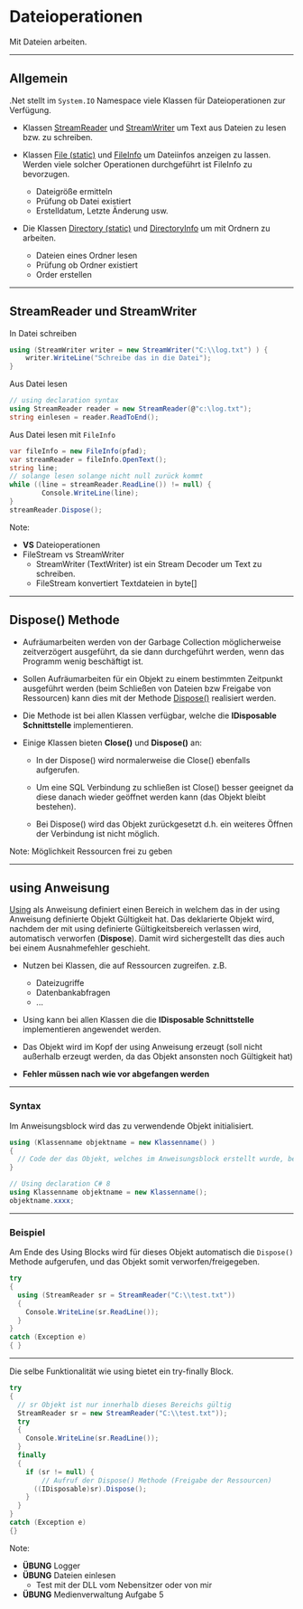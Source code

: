 # Dateioperationen

Mit Dateien arbeiten.

---

<!-- .slide: class="left" -->
## Allgemein

.Net stellt im `System.IO` Namespace viele Klassen für Dateioperationen zur Verfügung.

* Klassen [StreamReader](https://docs.microsoft.com/de-de/dotnet/api/system.io.streamreader?view=net-6.0) und [StreamWriter](https://docs.microsoft.com/de-de/dotnet/api/system.io.streamwriter?view=net-6.0) um Text aus Dateien zu lesen bzw. zu schreiben.

* Klassen [File (static)](https://docs.microsoft.com/de-de/dotnet/api/system.io.file?view=net-6.0) und [FileInfo](https://docs.microsoft.com/de-de/dotnet/api/system.io.fileinfo?view=net-6.0) um Dateiinfos anzeigen zu lassen. Werden viele solcher Operationen durchgeführt ist FileInfo zu bevorzugen.

  * Dateigröße ermitteln
  * Prüfung ob Datei existiert
  * Erstelldatum, Letzte Änderung usw.

* Die Klassen [Directory (static)](https://docs.microsoft.com/de-de/dotnet/api/system.io.directory?view=net-6.0) und [DirectoryInfo](https://docs.microsoft.com/de-de/dotnet/api/system.io.directoryinfo?view=net-6.0) um mit Ordnern zu arbeiten.
  * Dateien eines Ordner lesen
  * Prüfung ob Ordner existiert
  * Order erstellen

---

<!-- .slide: class="left" -->
## StreamReader und StreamWriter

In Datei schreiben

```csharp []
using (StreamWriter writer = new StreamWriter("C:\\log.txt") ) {
    writer.WriteLine("Schreibe das in die Datei");
}
```

Aus Datei lesen

```csharp []
// using declaration syntax
using StreamReader reader = new StreamReader(@"c:\log.txt"); 
string einlesen = reader.ReadToEnd();
```

Aus Datei lesen mit `FileInfo`

```csharp []
var fileInfo = new FileInfo(pfad);
var streamReader = fileInfo.OpenText();
string line;
// solange lesen solange nicht null zurück kommt
while ((line = streamReader.ReadLine()) != null) {
        Console.WriteLine(line);
}
streamReader.Dispose();
```

Note: 
* **VS** Dateioperationen
* FileStream vs StreamWriter
  * StreamWriter (TextWriter) ist ein Stream Decoder um Text zu schreiben.
  * FileStream konvertiert Textdateien in byte[]

---

<!-- .slide: class="left" -->
## Dispose() Methode

* Aufräumarbeiten werden von der Garbage Collection möglicherweise zeitverzögert ausgeführt, da sie dann durchgeführt werden, wenn das Programm wenig beschäftigt ist.

* Sollen Aufräumarbeiten für ein Objekt zu einem bestimmten Zeitpunkt ausgeführt werden (beim Schließen von Dateien bzw Freigabe von Ressourcen) kann dies mit der Methode [Dispose()](https://docs.microsoft.com/de-de/dotnet/standard/garbage-collection/implementing-dispose) realisiert werden.

* Die Methode ist bei allen Klassen verfügbar, welche die **IDisposable Schnittstelle** implementieren.

* Einige Klassen bieten **Close()** und **Dispose()** an:

  * In der Dispose() wird normalerweise die Close() ebenfalls aufgerufen.

  * Um eine SQL Verbindung zu schließen ist Close() besser geeignet da diese danach wieder geöffnet werden kann (das Objekt bleibt bestehen).

  * Bei Dispose() wird das Objekt zurückgesetzt d.h. ein weiteres Öffnen der Verbindung ist nicht möglich.

Note: Möglichkeit Ressourcen frei zu geben

---

<!-- .slide: class="left" -->
## using Anweisung

[Using](https://docs.microsoft.com/de-de/dotnet/csharp/language-reference/keywords/using-statement) als Anweisung definiert einen Bereich in welchem das in der using Anweisung definierte Objekt Gültigkeit hat. Das deklarierte Objekt wird, nachdem der mit using definierte Gültigkeitsbereich verlassen wird, automatisch verworfen (**Dispose**). Damit wird sichergestellt das dies auch bei einem Ausnahmefehler geschieht.

* Nutzen bei Klassen, die auf Ressourcen zugreifen. z.B. 

  * Dateizugriffe
  * Datenbankabfragen
  * ...

* Using kann bei allen Klassen die die **IDisposable Schnittstelle** implementieren angewendet werden.

* Das Objekt wird im Kopf der using Anweisung erzeugt (soll nicht außerhalb erzeugt werden, da das Objekt ansonsten noch Gültigkeit hat)

* **Fehler müssen nach wie vor abgefangen werden**

---

<!-- .slide: class="left" -->
### Syntax

Im Anweisungsblock wird das zu verwendende Objekt initialisiert.

```csharp []
using (Klassenname objektname = new Klassenname() )
{
  // Code der das Objekt, welches im Anweisungsblock erstellt wurde, benutzt.
}
```

```csharp []
// Using declaration C# 8
using Klassenname objektname = new Klassenname();
objektname.xxxx;
```

---

<!-- .slide: class="left" -->
### Beispiel

Am Ende des Using Blocks wird für dieses Objekt automatisch die `Dispose()` Methode aufgerufen, und das Objekt somit verworfen/freigegeben.

```csharp []
try 
{
  using (StreamReader sr = StreamReader("C:\\test.txt"))
  {
    Console.WriteLine(sr.ReadLine());
  }
} 
catch (Exception e) 
{ }
```

---

<!-- .slide: class="left" -->
Die selbe Funktionalität wie using bietet ein try-finally Block.

```csharp []
try 
{
  // sr Objekt ist nur innerhalb dieses Bereichs gültig
  StreamReader sr = new StreamReader("C:\\test.txt"));
  try
  {
    Console.WriteLine(sr.ReadLine());
  }
  finally
  {
    if (sr != null) {
        // Aufruf der Dispose() Methode (Freigabe der Ressourcen)
      ((IDisposable)sr).Dispose();
    }
  }
} 
catch (Exception e) 
{}
```

Note:

* **ÜBUNG** Logger
* **ÜBUNG** Dateien einlesen
  * Test mit der DLL vom Nebensitzer oder von mir
* **ÜBUNG** Medienverwaltung Aufgabe 5
